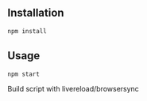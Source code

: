 ## Installation

```bash
npm install
```

## Usage

```bash
npm start
```
Build script with livereload/browsersync